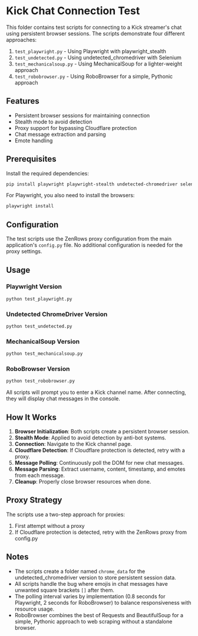 # Kick Chat Connection Test

This folder contains test scripts for connecting to a Kick streamer's chat using persistent browser sessions. The scripts demonstrate four different approaches:

1. `test_playwright.py` - Using Playwright with playwright_stealth
2. `test_undetected.py` - Using undetected_chromedriver with Selenium
3. `test_mechanicalsoup.py` - Using MechanicalSoup for a lighter-weight approach
4. `test_robobrowser.py` - Using RoboBrowser for a simple, Pythonic approach

## Features

- Persistent browser sessions for maintaining connection
- Stealth mode to avoid detection
- Proxy support for bypassing Cloudflare protection
- Chat message extraction and parsing
- Emote handling

## Prerequisites

Install the required dependencies:

```bash
pip install playwright playwright-stealth undetected-chromedriver selenium beautifulsoup4 mechanicalsoup robobrowser
```

For Playwright, you also need to install the browsers:

```bash
playwright install
```

## Configuration

The test scripts use the ZenRows proxy configuration from the main application's `config.py` file. No additional configuration is needed for the proxy settings.

## Usage

### Playwright Version

```bash
python test_playwright.py
```

### Undetected ChromeDriver Version

```bash
python test_undetected.py
```

### MechanicalSoup Version

```bash
python test_mechanicalsoup.py
```

### RoboBrowser Version

```bash
python test_robobrowser.py
```

All scripts will prompt you to enter a Kick channel name. After connecting, they will display chat messages in the console.

## How It Works

1. **Browser Initialization**: Both scripts create a persistent browser session.
2. **Stealth Mode**: Applied to avoid detection by anti-bot systems.
3. **Connection**: Navigate to the Kick channel page.
4. **Cloudflare Detection**: If Cloudflare protection is detected, retry with a proxy.
5. **Message Polling**: Continuously poll the DOM for new chat messages.
6. **Message Parsing**: Extract username, content, timestamp, and emotes from each message.
7. **Cleanup**: Properly close browser resources when done.

## Proxy Strategy

The scripts use a two-step approach for proxies:

1. First attempt without a proxy
2. If Cloudflare protection is detected, retry with the ZenRows proxy from config.py

## Notes

- The scripts create a folder named `chrome_data` for the undetected_chromedriver version to store persistent session data.
- All scripts handle the bug where emojis in chat messages have unwanted square brackets `[]` after them.
- The polling interval varies by implementation (0.8 seconds for Playwright, 2 seconds for RoboBrowser) to balance responsiveness with resource usage.
- RoboBrowser combines the best of Requests and BeautifulSoup for a simple, Pythonic approach to web scraping without a standalone browser.
